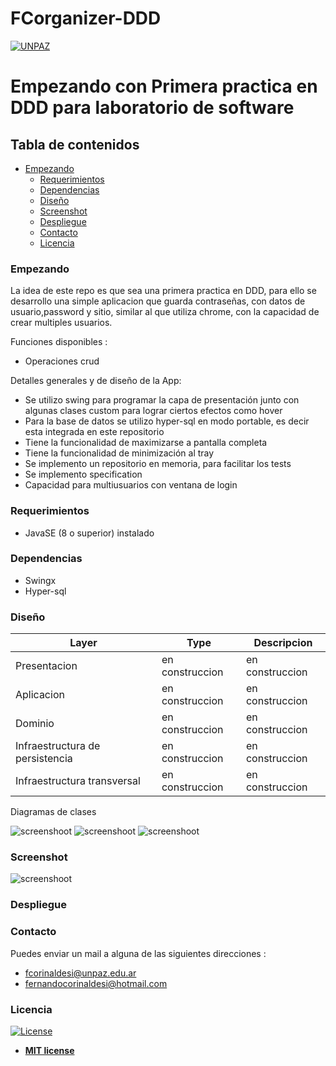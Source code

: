 # FCorganizer-DDD
<a href="http://www.unpaz.edu.ar"><img src="https://www.unpaz.edu.ar/sites/default/files/unpaz_0.png" title="FVCproductions" alt="UNPAZ"></a>

# Empezando con Primera practica en DDD para laboratorio de software

## Tabla de contenidos
- [Empezando](#Empezando)
  - [Requerimientos](#Requerimientos)
  - [Dependencias](#Dependencias)
  - [Diseño](#Diseño)  
  - [Screenshot](#Screenshot)
  - [Despliegue](#Despliegue)
  - [Contacto](#Contacto)
  - [Licencia](#Licencia)
 

### Empezando
La idea de este repo es que sea una primera practica en DDD, para ello se desarrollo una simple aplicacion que guarda contraseñas, con datos de usuario,password y sitio, similar al que utiliza chrome, con la capacidad de crear multiples usuarios.

Funciones disponibles :
* Operaciones crud

Detalles generales y de diseño de la App:  
* Se utilizo swing para programar la capa de presentación junto con algunas clases custom para lograr ciertos efectos como hover
* Para la base de datos se utilizo hyper-sql en modo portable, es decir esta integrada en este repositorio
* Tiene la funcionalidad de maximizarse a pantalla completa
* Tiene la funcionalidad de minimización al tray
* Se implemento un repositorio en memoria, para facilitar los tests
* Se implemento specification
* Capacidad para multiusuarios con ventana de login



### Requerimientos 

 - JavaSE  (8 o superior) instalado

### Dependencias 

 - Swingx
 - Hyper-sql

### Diseño   

Layer     | Type   | Descripcion
--------------------- | -------------------- | ---------------------  
Presentacion | en construccion | en construccion
Aplicacion | en construccion | en construccion
Dominio | en construccion | en construccion  
Infraestructura de persistencia| en construccion | en construccion  
Infraestructura transversal| en construccion | en construccion 

Diagramas de clases  

![screenshoot](https://i.ibb.co/BcvSrQd/repository-spec-inmem.jpg)
![screenshoot](https://i.ibb.co/7QG5Szp/presentationjpg.jpg)
![screenshoot](https://i.ibb.co/Gsc9Sbk/Transversal-validator.jpg) 

### Screenshot
![screenshoot](https://i.ibb.co/rdZvCzq/fc.jpg)  

### Despliegue

### Contacto

Puedes enviar un mail a alguna de las siguientes direcciones : 

- fcorinaldesi@unpaz.edu.ar
- fernandocorinaldesi@hotmail.com

### Licencia

[![License](http://img.shields.io/:license-mit-blue.svg?style=flat-square)](http://badges.mit-license.org)

- **[MIT license](http://opensource.org/licenses/mit-license.php)**
